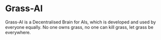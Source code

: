 # Grass-AI
Grass-AI is a Decentralised Brain for AIs, which is developed and used by everyone equally. No one owns grass, no one can kill grass, let grass be everywhere.
